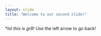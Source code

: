 ```yaml
---
layout: slide
title: "Welcome to our second slide!"
---
```

**lol this is gr8!*
Use the left arrow to go back!
